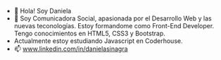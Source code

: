 - 👋 Hola! Soy Daniela 
- 👀 Soy Comunicadora Social, apasionada por el Desarrollo Web y las nuevas teconologías. Estoy formandome como Front-End Developer. Tengo conocimientos en HTML5, CSS3 y Bootstrap.
- Actualmente estoy estudiando Javascript en Coderhouse.
- 📫 www.linkedin.com/in/danielasinagra

<!---
Dani-Sina1512/Dani-Sina1512 is a ✨ special ✨ repository because its `README.md` (this file) appears on your GitHub profile.
You can click the Preview link to take a look at your changes.
--->
